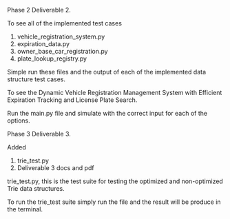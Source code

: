 Phase 2 Deliverable 2.

To see all of the implemented test cases
1. vehicle_registration_system.py
2. expiration_data.py
3. owner_base_car_registration.py
4. plate_lookup_registry.py

Simple run these files and the output of each of the implemented data structure test cases.

To see the Dynamic Vehicle Registration Management System with Efficient Expiration Tracking and License Plate Search.

Run the main.py file and simulate with the correct input for each of the options.

Phase 3 Deliverable 3.

Added
1. trie_test.py
2. Deliverable 3 docs and pdf

trie_test.py, this is the test suite for testing the optimized and non-optimized Trie data structures.

To run the trie_test suite simply run the file and the result will be produce in the terminal.